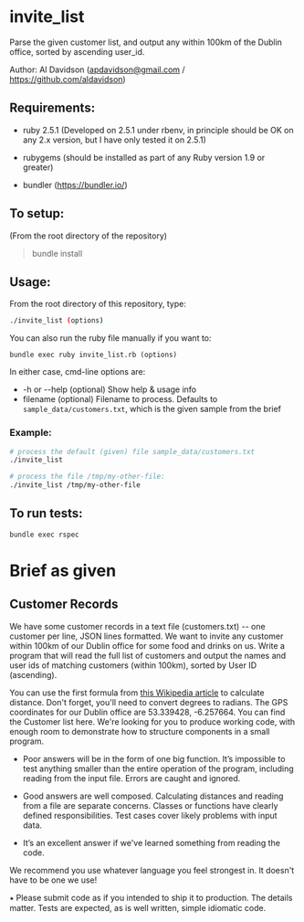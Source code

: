 
# invite_list

Parse the given customer list, and output any within 100km of the Dublin office,
sorted by ascending user_id.

Author:
  Al Davidson (apdavidson@gmail.com / https://github.com/aldavidson)

## Requirements:

- ruby 2.5.1
  (Developed on 2.5.1 under rbenv, in principle should be OK on any 2.x version,
  but I have only tested it on 2.5.1)

- rubygems
  (should be installed as part of any Ruby version 1.9 or greater)

- bundler
(https://bundler.io/)

## To setup:
  (From the root directory of the repository)

  > bundle install

## Usage:

From the root directory of this repository, type:

```bash
./invite_list (options)
```

You can also run the ruby file manually if you want to:

```
bundle exec ruby invite_list.rb (options)
```

In either case, cmd-line options are:

- -h or --help
  (optional) Show help & usage info
- filename
  (optional) Filename to process.
  Defaults to `sample_data/customers.txt`,
  which is the given sample from the brief

### Example:

```bash
# process the default (given) file sample_data/customers.txt
./invite_list

# process the file /tmp/my-other-file:
./invite_list /tmp/my-other-file
```

## To run tests:

`bundle exec rspec`

# Brief as given

## Customer Records

We have some customer records in a text file (customers.txt) -- one customer per line, JSON lines formatted. We want to invite any customer within 100km of our Dublin office for some food and drinks on us. Write a program that will read the full list of customers and output the names and user ids of matching customers (within 100km), sorted by User ID (ascending).

You can use the first formula from [this Wikipedia article](https://en.wikipedia.org/wiki/Great-circle_distance) to calculate distance. Don't forget, you'll need to convert degrees to radians.
The GPS coordinates for our Dublin office are 53.339428, -6.257664.
You can find the Customer list here.
We're looking for you to produce working code, with enough room to demonstrate how to structure components in a small program.



- Poor answers will be in the form of one big function. It’s impossible to test anything smaller than the entire operation of the program, including reading from the input file. Errors are caught and ignored.

- Good answers are well composed. Calculating distances and reading from a file are separate concerns. Classes or functions have clearly defined responsibilities. Test cases cover likely problems with input data.

- It’s an excellent answer if we've learned something from reading the code.



We recommend you use whatever language you feel strongest in. It doesn't have to be one we use!



⭑ Please submit code as if you intended to ship it to production. The details matter. Tests are expected, as is well written, simple idiomatic code.
